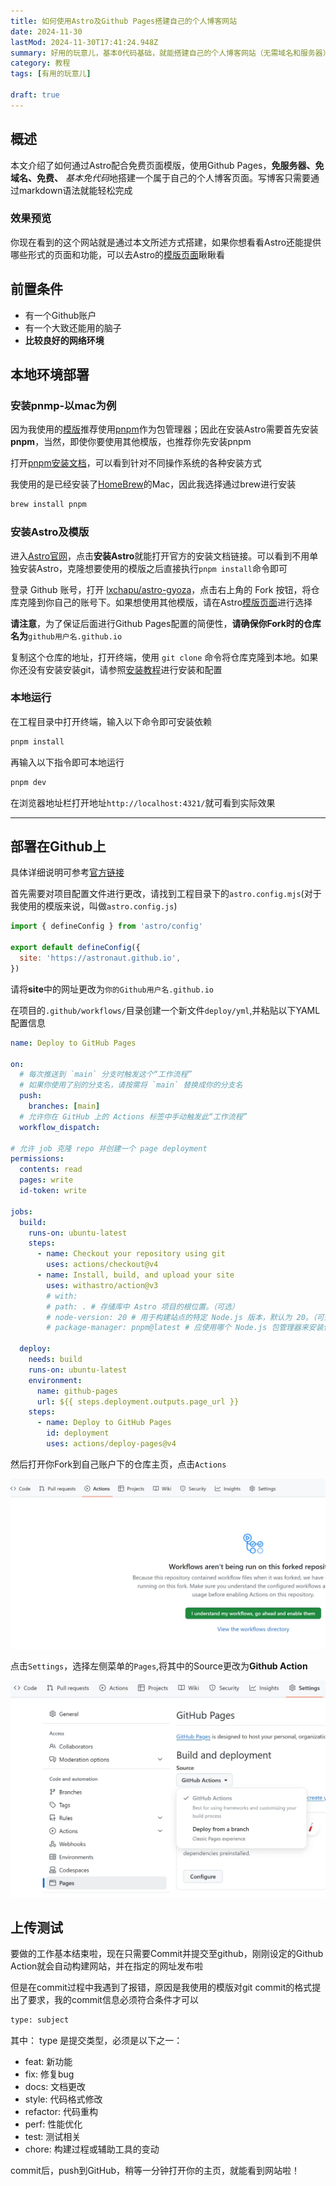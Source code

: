 ```yaml
---
title: 如何使用Astro及Github Pages搭建自己的个人博客网站
date: 2024-11-30
lastMod: 2024-11-30T17:41:24.948Z
summary: 好用的玩意儿，基本0代码基础，就能搭建自己的个人博客网站（无需域名和服务器）
category: 教程
tags: [有用的玩意儿]

draft: true
---
```


## 概述

本文介绍了如何通过Astro配合免费页面模版，使用Github Pages，**免服务器、免域名、免费、** *基本免代码*地搭建一个属于自己的个人博客页面。写博客只需要通过markdown语法就能轻松完成

### 效果预览

你现在看到的这个网站就是通过本文所述方式搭建，如果你想看看Astro还能提供哪些形式的页面和功能，可以去Astro的[模版页面](https://astro.build/themes/)瞅瞅看

## 前置条件

- 有一个Github账户
- 有一个大致还能用的脑子
- **比较良好的网络环境**

## 本地环境部署

### 安装pnmp-以mac为例

因为我使用的[模版](https://github.com/lxchapu/astro-gyoza)推荐使用[pnpm](https://pnpm.io/zh)作为包管理器；因此在安装Astro需要首先安装**pnpm**，当然，即使你要使用其他模版，也推荐你先安装pnpm

打开[pnpm安装文档](https://pnpm.io/zh/installation)，可以看到针对不同操作系统的各种安装方式

我使用的是已经安装了[HomeBrew](https://brew.sh/)的Mac，因此我选择通过brew进行安装

```sh
brew install pnpm
```

### 安装Astro及模版

进入[Astro官网](https://docs.astro.build/zh-cn/getting-started/)，点击**安装Astro**就能打开官方的安装文档链接。可以看到不用单独安装Astro，克隆想要使用的模版之后直接执行`pnpm install`命令即可

登录 Github 账号，打开 [lxchapu/astro-gyoza](https://github.com/lxchapu/astro-gyoza)，点击右上角的 Fork 按钮，将仓库克隆到你自己的账号下。如果想使用其他模版，请在Astro[模版页面](https://astro.build/themes/)进行选择

**请注意**，为了保证后面进行Github Pages配置的简便性，**请确保你Fork时的仓库名为**`github用户名.github.io`

复制这个仓库的地址，打开终端，使用 `git clone` 命令将仓库克隆到本地。如果你还没有安装安装git，请参照[安装教程](https://www.runoob.com/git/git-install-setup.html)进行安装和配置

### 本地运行

在工程目录中打开终端，输入以下命令即可安装依赖

```sh
pnpm install
```

再输入以下指令即可本地运行

```sh
pnpm dev
```

在浏览器地址栏打开地址`http://localhost:4321/`就可看到实际效果

---

## 部署在Github上

具体详细说明可参考[官方链接](https://docs.astro.build/zh-cn/guides/deploy/github/)

首先需要对项目配置文件进行更改，请找到工程目录下的`astro.config.mjs`(对于我使用的模版来说，叫做`astro.config.js`)

```js
import { defineConfig } from 'astro/config'

export default defineConfig({
  site: 'https://astronaut.github.io',
})
```

请将**site**中的网址更改为`你的Github用户名.github.io`

在项目的`.github/workflows/`目录创建一个新文件`deploy/yml`,并粘贴以下YAML配置信息

```yml
name: Deploy to GitHub Pages

on:
  # 每次推送到 `main` 分支时触发这个“工作流程”
  # 如果你使用了别的分支名，请按需将 `main` 替换成你的分支名
  push:
    branches: [main]
  # 允许你在 GitHub 上的 Actions 标签中手动触发此“工作流程”
  workflow_dispatch:

# 允许 job 克隆 repo 并创建一个 page deployment
permissions:
  contents: read
  pages: write
  id-token: write

jobs:
  build:
    runs-on: ubuntu-latest
    steps:
      - name: Checkout your repository using git
        uses: actions/checkout@v4
      - name: Install, build, and upload your site
        uses: withastro/action@v3
        # with:
        # path: . # 存储库中 Astro 项目的根位置。（可选）
        # node-version: 20 # 用于构建站点的特定 Node.js 版本，默认为 20。（可选）
        # package-manager: pnpm@latest # 应使用哪个 Node.js 包管理器来安装依赖项和构建站点。会根据存储库中的 lockfile 自动检测。（可选）

  deploy:
    needs: build
    runs-on: ubuntu-latest
    environment:
      name: github-pages
      url: ${{ steps.deployment.outputs.page_url }}
    steps:
      - name: Deploy to GitHub Pages
        id: deployment
        uses: actions/deploy-pages@v4
```

然后打开你Fork到自己账户下的仓库主页，点击`Actions`

![设置action](src/assets/set_action.webp)

点击`Settings`，选择左侧菜单的`Pages`,将其中的Source更改为**Github Action**

![设置pagesource](src/assets/set_source.webp)

## 上传测试

要做的工作基本结束啦，现在只需要Commit并提交至github，刚刚设定的Github Action就会自动构建网站，并在指定的网址发布啦

但是在commit过程中我遇到了报错，原因是我使用的模版对git commit的格式提出了要求，我的commit信息必须符合条件才可以

```bash
type: subject
```

其中：
type 是提交类型，必须是以下之一：

- feat: 新功能
- fix: 修复bug
- docs: 文档更改
- style: 代码格式修改
- refactor: 代码重构
- perf: 性能优化
- test: 测试相关
- chore: 构建过程或辅助工具的变动

commit后，push到GitHub，稍等一分钟打开你的主页，就能看到网站啦！

